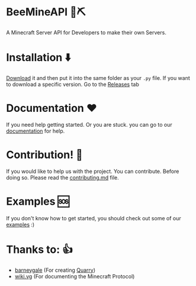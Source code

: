 # BeeMineAPI 🐝⛏️
A Minecraft Server API for Developers to make their own Servers.

# Installation ⬇️
[Download](https://github.com/BeeCrew/BeeMineAPI/releases/download/latest/beemineapi.pyc) it and then put it into the same folder as your `.py` file. If you want to download a specific version. Go to the [Releases](https://github.com/BeeCrew/BeeMineAPI/releases) tab

# Documentation ❤️
If you need help getting started. Or you are stuck. you can go to our [documentation](https://github.com/BeeCrew/BeeMineAPI/tree/main/docs) for help.

# Contribution! 🤝
If you would like to help us with the project. You can contribute. Before doing so. Please read the [contributing.md](https://github.com/BeeCrew/BeeMineAPI/tree/main/contributing.md) file.

# Examples 🆘
If you don't know how to get started, you should check out some of our [examples](https://github.com/BeeCrew/BeeMineAPI/tree/main/examples) :)

# Thanks to: 👍
- [barneygale](https://github.com/barneygale) (For creating [Quarry](https://github.com/barneygale/quarry))
- [wiki.vg](https://wiki.vg) (For documenting the Minecraft Protocol)